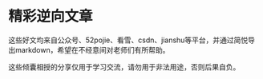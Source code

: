 # 精彩逆向文章

这些好文均来自公众号、52pojie、看雪、csdn、jianshu等平台，并通过简悦导出markdown，希望在不经意间对老师们有所帮助。

这些倾囊相授的分享仅用于学习交流，请勿用于非法用途，否则后果自负。



